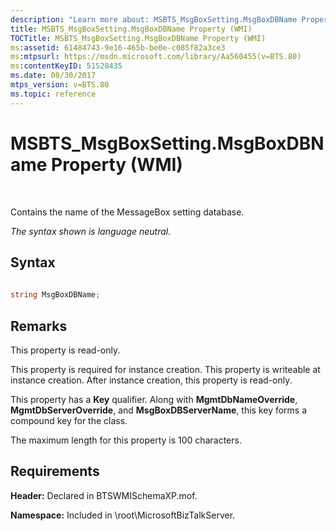 ```yaml
---
description: "Learn more about: MSBTS_MsgBoxSetting.MsgBoxDBName Property (WMI)"
title: MSBTS_MsgBoxSetting.MsgBoxDBName Property (WMI)
TOCTitle: MSBTS_MsgBoxSetting.MsgBoxDBName Property (WMI)
ms:assetid: 61484743-9e16-465b-be0e-c085f82a3ce3
ms:mtpsurl: https://msdn.microsoft.com/library/Aa560455(v=BTS.80)
ms:contentKeyID: 51528435
ms.date: 08/30/2017
mtps_version: v=BTS.80
ms.topic: reference
---
```


# MSBTS\_MsgBoxSetting.MsgBoxDBName Property (WMI)

 

Contains the name of the MessageBox setting database.

*The syntax shown is language neutral.*

## Syntax

```C#
  
string MsgBoxDBName;  
```

## Remarks

This property is read-only.

This property is required for instance creation. This property is writeable at instance creation. After instance creation, this property is read-only.

This property has a **Key** qualifier. Along with **MgmtDbNameOverride**, **MgmtDbServerOverride**, and **MsgBoxDBServerName**, this key forms a compound key for the class.

The maximum length for this property is 100 characters.

## Requirements

**Header:** Declared in BTSWMISchemaXP.mof.

**Namespace:** Included in \\root\\MicrosoftBizTalkServer.

